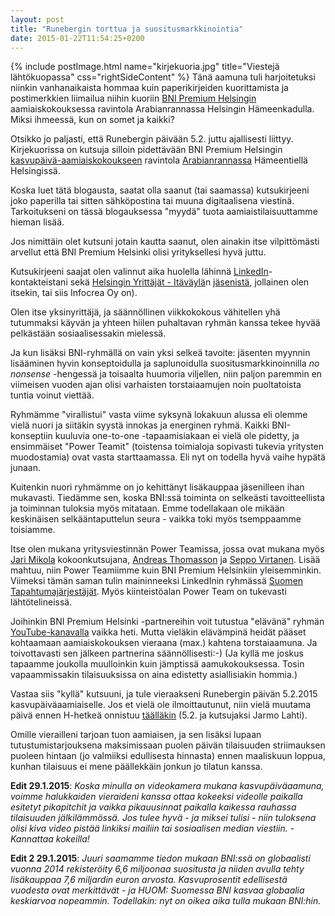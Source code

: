 ```yaml
---
layout: post
title: "Runebergin torttua ja suositusmarkkinointia"
date: 2015-01-22T11:54:25+0200
---
```


{% include postImage.html name="kirjekuoria.jpg" title="Viestejä lähtökuopassa" css="rightSideContent" %}
Tänä aamuna tuli harjoitetuksi niinkin vanhanaikaista hommaa kuin paperikirjeiden kuorittamista ja postimerkkien liimailua niihin kuoriin [BNI Premium Helsingin](http://bni.fi/helsinki-bni-premium-helsinki/) aamiaiskokouksessa ravintola Arabianrannassa Helsingin Hämeenkadulla. Miksi ihmeessä, kun on somet ja kaikki?<!--more-->

Otsikko jo paljasti, että Runebergin päivään 5.2. juttu ajallisesti liittyy. Kirjekuorissa on kutsuja silloin pidettävään BNI Premium Helsingin [kasvupäivä-aamiaiskokoukseen](https://www.facebook.com/events/411868882300102/) ravintola [Arabianrannassa](http://www.compass-group.fi/ravintolat/Helsinki/ravintola-arabianranta/) Hämeentiellä Helsingissä.

Koska luet tätä blogausta, saatat olla saanut (tai saamassa) kutsukirjeeni joko paperilla tai sitten sähköpostina tai muuna digitaalisena viestinä. Tarkoitukseni on tässä blogauksessa "myydä" tuota aamiaistilaisuuttamme hieman lisää.

Jos nimittäin olet kutsuni jotain kautta saanut, olen ainakin itse vilpittömästi arvellut että BNI Premium Helsinki olisi yrityksellesi hyvä juttu.

Kutsukirjeeni saajat olen valinnut aika huolella lähinnä [LinkedIn](https://www.linkedin.com/in/jarmolahti)-kontakteistani sekä [Helsingin Yrittäjät - Itäväylä](http://www.yrittajat.fi/fi-FI/helsinginyrittajat/itavayla/)n [jäsenistä](http://synergia.yrittajat.fi/Yritykset/Yrityshaku/?query=&localOrganization=1522), jollainen olen itsekin, tai siis Infocrea Oy on).

Olen itse yksinyrittäjä, ja säännöllinen viikkokokous vähitellen yhä tutummaksi käyvän ja yhteen hiilen puhaltavan ryhmän kanssa tekee hyvää pelkästään sosiaalisessakin mielessä. 

Ja kun lisäksi BNI-ryhmällä on vain yksi selkeä tavoite: jäsenten myynnin lisääminen hyvin konseptoidulla ja saplunoidulla suositusmarkkinoinnilla *no nonsense* -hengessä ja toisaalta huumoria viljellen, niin paljon paremmin en viimeisen vuoden ajan olisi varhaisten torstaiaamujen noin puoltatoista tuntia voinut viettää.

Ryhmämme "virallistui" vasta viime syksynä lokakuun alussa eli olemme  vielä nuori ja siitäkin syystä innokas ja energinen ryhmä. Kaikki BNI-konseptiin kuuluvia one-to-one -tapaamisiakaan ei vielä ole pidetty, ja ensimmäiset "Power Teamit" (toistensa toimialoja sopivasti tukevia yritysten muodostamia) ovat vasta starttaamassa. Eli nyt on todella hyvä vaihe hypätä junaan.

Kuitenkin nuori ryhmämme on jo kehittänyt lisäkauppaa jäsenilleen ihan mukavasti. Tiedämme sen, koska BNI:ssä toiminta on selkeästi tavoitteellista ja toiminnan tuloksia myös mitataan. Emme todellakaan ole mikään keskinäisen selkääntaputtelun seura - vaikka toki myös tsemppaamme toisiamme.

Itse olen mukana yritysviestinnän Power Teamissa, jossa ovat mukana myös [Jari Mikola](http://bni.fi/helsinki-bni-premium-helsinki/memberdetails.php?memberId=1355859&t=c01d6865e9f556dad5a862a713f7acbfbfee4bc199617c8723d6491d7d363f92&name=Jari%20Mikola) kokoonkutsujana, [Andreas Thomasson](http://bni.fi/helsinki-bni-premium-helsinki/memberdetails.php?memberId=1414740&t=db8bf4dcb0dee76efa7d2cd45b344f7d02bd8c04b0516a9e4f55fd342bf8dde4&name=Andreas%20Thomasson) ja [Seppo Virtanen](http://bni.fi/helsinki-bni-premium-helsinki/memberdetails.php?memberId=1443572&t=734d0e5a5115caaea4b81051ab790d5872c93f78f42296058e711c5fa4dcead3&name=Seppo%20Virtanen). Lisää mahtuu, niin Power Teamiimme kuin BNI Premium Helsinkiin yleisemminkin. Viimeksi tämän saman tulin maininneeksi LinkedInin ryhmässä [Suomen Tapahtumajärjestäjät](https://www.linkedin.com/groups?home=&gid=8202587). Myös kiinteistöalan Power Team on tukevasti lähtötelineissä. 

Joihinkin BNI Premium Helsinki -partnereihin voit tutustua "elävänä" ryhmän [YouTube-kanavalla](https://www.youtube.com/channel/UCmVjWgHy60CkF_WnBktUZ5A) vaikka heti. Mutta vieläkin elävämpinä heidät pääset kohtaamaan aamiaiskokouksen vieraana (max.) kahtena torstaiaamuna. Ja toivottavasti sen jälkeen partnerina säännöllisesti:-) (Ja kyllä me joskus tapaamme joukolla muulloinkin kuin jämptissä aamukokouksessa. Tosin vapaammissakin tilaisuuksissa on aina edistetty asiallisiakin hommia.)

Vastaa siis "kyllä" kutsuuni, ja tule vieraakseni Runebergin päivän 5.2.2015 kasvupäiväaamiaiselle. Jos et vielä ole ilmoittautunut, niin vielä muutama päivä ennen H-hetkeä onnistuu [täälläkin](https://www.bniconnectglobal.com/web/open/visitorRegistration?chapterId=11830) (5.2. ja kutsujaksi Jarmo Lahti).

Omille vierailleni tarjoan tuon aamiaisen, ja sen lisäksi lupaan tutustumistarjouksena maksimissaan puolen päivän tilaisuuden striimauksen puoleen hintaan (jo valmiiksi edullisesta hinnasta) ennen maaliskuun loppua, kunhan tilaisuus ei mene päällekkäin jonkun jo tilatun kanssa. 

**Edit 29.1.2015**: *Koska minulla on videokamera mukana kasvupäiväaamuna, voimme halukkaiden vieraideni kanssa ottaa kokeeksi videolle paikalla esitetyt pikapitchit ja vaikka pikauusinnat paikalla kaikessa rauhassa tilaisuuden jälkilämmössä. Jos tulee hyvä - ja miksei tulisi - niin tuloksena olisi kiva video pistää linkiksi mailiin tai sosiaalisen median viestiin. - Kannattaa kokeilla!*

**Edit 2 29.1.2015**: *Juuri saamamme tiedon mukaan BNI:ssä on globaalisti vuonna 2014 rekisteröity 6,6 miljoonaa suositusta ja niiden avulla tehty lisäkauppaa 7,6 miljardin euron arvosta. Kasvuprosentit edellisestä vuodesta ovat merkittävät - ja HUOM: Suomessa BNI kasvaa globaalia keskiarvoa nopeammin. Todellakin: nyt on oikea aika tulla mukaan BNI:hin.*